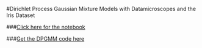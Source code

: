 #Dirichlet Process Gaussian Mixture Models with Datamicroscopes and the Iris Dataset

###[Click here for the notebook](http://nbviewer.ipython.org/github/jzf2101/datamicroscopes/blob/master/Iris%20Example.ipynb)

###[Get the DPGMM code here](https://github.com/datamicroscopes/mixturemodel) 
